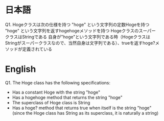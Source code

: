 # 日本語

Q1.
Hogeクラスは次の仕様を持つ
"hoge" という文字列の定数Hogeを持つ
"hoge" という文字列を返すhogehogeメソッドを持つ
HogeクラスのスーパークラスはStringである
自身が"hoge"という文字列である時（HogeクラスはStringがスーパークラスなので、当然自身は文字列である）、trueを返すhoge?メソッドが定義されている

# English

Q1.
The Hoge class has the following specifications:
- Has a constant Hoge with the string "hoge"
- Has a hogehoge method that returns the string "hoge"
- The superclass of Hoge class is String
- Has a hoge? method that returns true when itself is the string "hoge" (since the Hoge class has String as its superclass, it is naturally a string)
